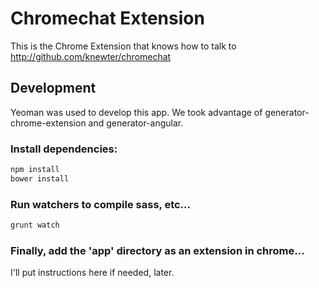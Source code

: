 # Chromechat Extension

This is the Chrome Extension that knows how to talk to http://github.com/knewter/chromechat

## Development

Yeoman was used to develop this app.  We took advantage of
generator-chrome-extension and generator-angular.

### Install dependencies:

```bash
npm install
bower install
```

### Run watchers to compile sass, etc...

```bash
grunt watch
```

### Finally, add the 'app' directory as an extension in chrome...

I'll put instructions here if needed, later.
